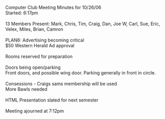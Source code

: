 Computer Club Meeting Minutes for 10/26/06<br />
Started: 6:17pm<br />
<br />
13 Members Present: Mark, Chris, Tim, Craig, Dan, Joe W, Carl, Sue, Eric, Velex, Miles, Brian, Camron<br />
<br />
PLAN6: Advertising becoming critical<br />
$50 Western Herald Ad approval<br />
<br />
Rooms reserved for preparation<br />
<br />
Doors being open/parking<br />
Front doors, and possible wing door.  Parking generally in front in circle.<br />
<br />
Consessions - Craigs sams membership will be used<br />
More Bawls needed<br />
<br />
HTML Presentation slated for next semester<br />
<br />
Meeting ajourned at 7:12pm